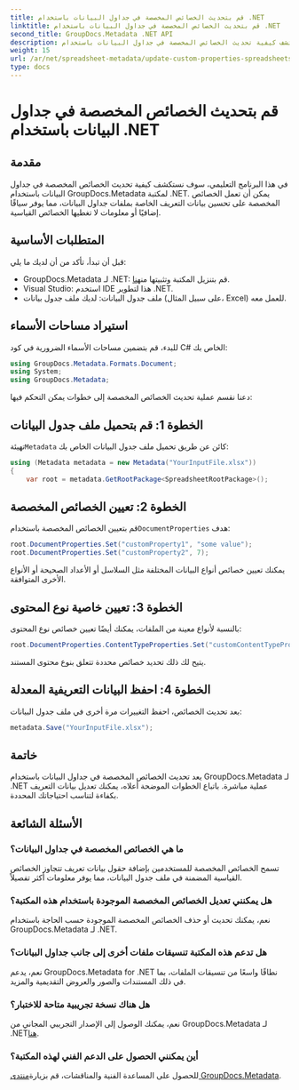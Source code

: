 ```yaml
---
title: قم بتحديث الخصائص المخصصة في جداول البيانات باستخدام .NET
linktitle: قم بتحديث الخصائص المخصصة في جداول البيانات باستخدام .NET
second_title: GroupDocs.Metadata .NET API
description: اكتشف كيفية تحديث الخصائص المخصصة في جداول البيانات باستخدام GroupDocs.Metadata لـ .NET. يعزز هذا البرنامج التعليمي مهاراتك في إدارة البيانات الوصفية بشكل فعال.
weight: 15
url: /ar/net/spreadsheet-metadata/update-custom-properties-spreadsheets/
type: docs
---
```

# قم بتحديث الخصائص المخصصة في جداول البيانات باستخدام .NET

## مقدمة
في هذا البرنامج التعليمي، سوف نستكشف كيفية تحديث الخصائص المخصصة في جداول البيانات باستخدام GroupDocs.Metadata لمكتبة .NET. يمكن أن تعمل الخصائص المخصصة على تحسين بيانات التعريف الخاصة بملفات جداول البيانات، مما يوفر سياقًا إضافيًا أو معلومات لا تغطيها الخصائص القياسية.
## المتطلبات الأساسية
قبل أن تبدأ، تأكد من أن لديك ما يلي:
- GroupDocs.Metadata لـ .NET: قم بتنزيل المكتبة وتثبيتها من[هنا](https://releases.groupdocs.com/metadata/net/).
- Visual Studio: استخدم IDE هذا لتطوير .NET.
- ملف جدول البيانات: لديك ملف جدول بيانات (على سبيل المثال، Excel) للعمل معه.

## استيراد مساحات الأسماء
للبدء، قم بتضمين مساحات الأسماء الضرورية في كود C# الخاص بك:
```csharp
using GroupDocs.Metadata.Formats.Document;
using System;
using GroupDocs.Metadata;
```

دعنا نقسم عملية تحديث الخصائص المخصصة إلى خطوات يمكن التحكم فيها:
## الخطوة 1: قم بتحميل ملف جدول البيانات
 تهيئة`Metadata` كائن عن طريق تحميل ملف جدول البيانات الخاص بك:
```csharp
using (Metadata metadata = new Metadata("YourInputFile.xlsx"))
{
    var root = metadata.GetRootPackage<SpreadsheetRootPackage>();
```
## الخطوة 2: تعيين الخصائص المخصصة
 قم بتعيين الخصائص المخصصة باستخدام`DocumentProperties` هدف:
```csharp
root.DocumentProperties.Set("customProperty1", "some value");
root.DocumentProperties.Set("customProperty2", 7);
```
يمكنك تعيين خصائص أنواع البيانات المختلفة مثل السلاسل أو الأعداد الصحيحة أو الأنواع الأخرى المتوافقة.
## الخطوة 3: تعيين خاصية نوع المحتوى
بالنسبة لأنواع معينة من الملفات، يمكنك أيضًا تعيين خصائص نوع المحتوى:
```csharp
root.DocumentProperties.ContentTypeProperties.Set("customContentTypeProperty", "custom value");
```
يتيح لك ذلك تحديد خصائص محددة تتعلق بنوع محتوى المستند.
## الخطوة 4: احفظ البيانات التعريفية المعدلة
بعد تحديث الخصائص، احفظ التغييرات مرة أخرى في ملف جدول البيانات:
```csharp
metadata.Save("YourInputFile.xlsx");
```

## خاتمة
يعد تحديث الخصائص المخصصة في جداول البيانات باستخدام GroupDocs.Metadata لـ .NET عملية مباشرة. باتباع الخطوات الموضحة أعلاه، يمكنك تعديل بيانات التعريف بكفاءة لتناسب احتياجاتك المحددة.

## الأسئلة الشائعة
### ما هي الخصائص المخصصة في جداول البيانات؟
تسمح الخصائص المخصصة للمستخدمين بإضافة حقول بيانات تعريف تتجاوز الخصائص القياسية المضمنة في ملف جدول البيانات، مما يوفر معلومات أكثر تفصيلاً.
### هل يمكنني تعديل الخصائص المخصصة الموجودة باستخدام هذه المكتبة؟
نعم، يمكنك تحديث أو حذف الخصائص المخصصة الموجودة حسب الحاجة باستخدام GroupDocs.Metadata لـ .NET.
### هل تدعم هذه المكتبة تنسيقات ملفات أخرى إلى جانب جداول البيانات؟
نعم، يدعم GroupDocs.Metadata for .NET نطاقًا واسعًا من تنسيقات الملفات، بما في ذلك المستندات والصور والعروض التقديمية والمزيد.
### هل هناك نسخة تجريبية متاحة للاختبار؟
 نعم، يمكنك الوصول إلى الإصدار التجريبي المجاني من GroupDocs.Metadata لـ .NET[هنا](https://releases.groupdocs.com/).
### أين يمكنني الحصول على الدعم الفني لهذه المكتبة؟
 للحصول على المساعدة الفنية والمناقشات، قم بزيارة[منتدى GroupDocs.Metadata](https://forum.groupdocs.com/c/metadata/14).